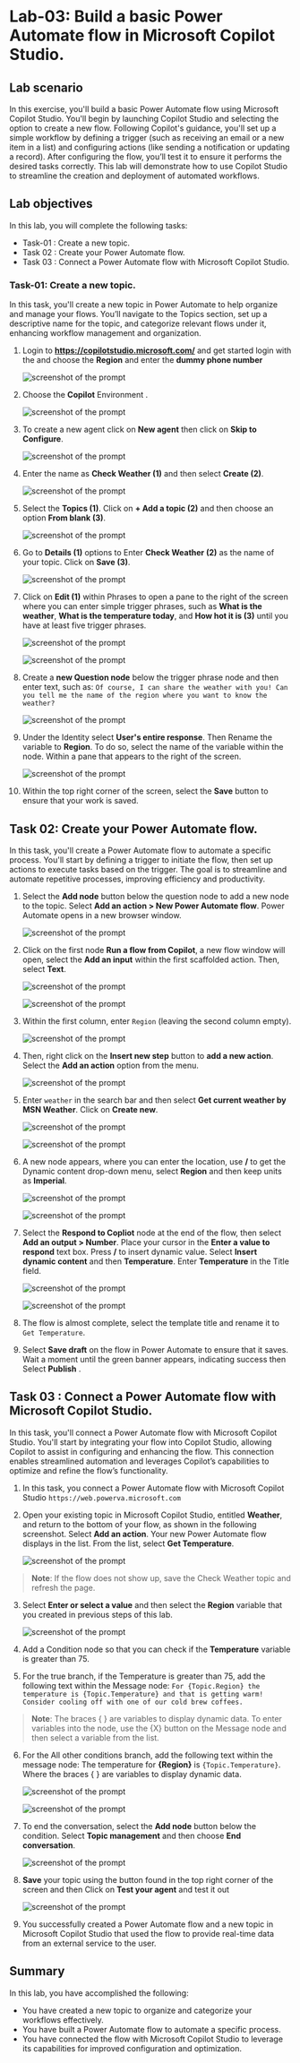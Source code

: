 # Lab-03: Build a basic Power Automate flow in Microsoft Copilot Studio.

## Lab scenario

In this exercise, you'll build a basic Power Automate flow using Microsoft Copilot Studio. You'll begin by launching Copilot Studio and selecting the option to create a new flow. Following Copilot's guidance, you'll set up a simple workflow by defining a trigger (such as receiving an email or a new item in a list) and configuring actions (like sending a notification or updating a record). After configuring the flow, you’ll test it to ensure it performs the desired tasks correctly. This lab will demonstrate how to use Copilot Studio to streamline the creation and deployment of automated workflows.

## Lab objectives

In this lab, you will complete the following tasks:

- Task-01 : Create a new topic.
- Task 02 : Create your Power Automate flow.
- Task 03 : Connect a Power Automate flow with Microsoft Copilot Studio.


### Task-01: Create a new topic.

In this task, you'll create a new topic in Power Automate to help organize and manage your flows. You’ll navigate to the Topics section, set up a descriptive name for the topic, and categorize relevant flows under it, enhancing workflow management and organization.

1. Login to **https://copilotstudio.microsoft.com/** and get started login with the **<inject key="AzureAdUserEmail"></inject>** and choose the **Region** and enter the **dummy phone number**

   ![screenshot of the prompt ](../Media/getstarted.png)

2. Choose the **Copilot** Environment .

   ![screenshot of the prompt ](../Media/copilot-env.png)

3. To create a new agent click on **New agent** then click on **Skip to Configure**.

   ![screenshot of the prompt ](../Media/L3T1S3.png)
4. Enter the name as **Check Weather (1)** and then select **Create (2)**.
   
   ![screenshot of the prompt ](../Media/L3T1S3-1.png)
	
5. Select the **Topics (1)**. Click on **+ Add a topic (2)** and then choose an option **From blank (3)**. 

   ![screenshot of the prompt ](../Media/L3T1S4.png)

6. Go to **Details (1)** options to Enter **Check Weather (2)** as the name of your topic. Click on **Save (3)**.

   ![screenshot of the prompt ](../Media/L3T1S4-1.png)

7. Click on **Edit (1)** within Phrases to open a pane to the right of the screen where you can enter simple trigger phrases, such as **What is the weather**, **What is the temperature today**, and **How hot it is (3)** until you have at least five trigger phrases. 

   ![screenshot of the prompt ](../Media/L3T1S5.png)

   ![screenshot of the prompt ](../Media/03/phrases.png)

8. Create a **new Question node** below the trigger phrase node and then enter text, such as: `Of course, I can share the weather with you! Can you tell me the name of the region where you want to know the weather?`

   ![screenshot of the prompt ](../Media/3.1/question.png)

9. Under the Identity select **User's entire response**. Then Rename the variable to **Region**. To do so, select the name of the variable within the node. Within a pane that appears to the right of the screen.

   ![screenshot of the prompt ](../Media/3.1/phraese1.png)

10. Within the top right corner of the screen, select the **Save** button to ensure that your work is saved.

 ## Task 02: Create your Power Automate flow.

 In this task, you'll create a Power Automate flow to automate a specific process. You'll start by defining a trigger to initiate the flow, then set up actions to execute tasks based on the trigger. The goal is to streamline and automate repetitive processes, improving efficiency and productivity. 

1. Select the **Add node** button below the question node to add a new node to the topic. Select **Add an action > New Power Automate flow**. Power Automate opens in a new browser window.

   ![screenshot of the prompt ](../Media/L3T2S2.png)

2. Click on the first node **Run a flow from Copilot**, a new flow window will open, select the **Add an input** within the first scaffolded action. Then, select **Text**.

   ![screenshot of the prompt ](../Media/L3T2S2-1.png)
       
   ![screenshot of the prompt ](../Media/L3T2S2-2.png)

3. Within the first column, enter `Region` (leaving the second column empty).

   ![screenshot of the prompt ](../Media/L3T2S3.png)

4. Then, right click on the **Insert new step** button to **add a new action**. Select the **Add an action** option from the menu.

   ![screenshot of the prompt ](../Media/L3T2S4.png)

6. Enter `weather` in the search bar and then select **Get current weather by MSN Weather**. Click on **Create new**.
    
   ![screenshot of the prompt ](../Media/L3T2S5.png)

   ![screenshot of the prompt ](../Media/L3T2S5-1.png)

8. A new node appears, where you can enter the location, use **/** to get the Dynamic content drop-down menu, select **Region** and then keep units as **Imperial**.

   ![screenshot of the prompt ](../Media/L3T2S7.png)

   ![screenshot of the prompt ](../Media/L3T2S7-1.png)

10. Select the **Respond to Copliot** node at the end of the flow, then select **Add an output > Number**. Place your cursor in the **Enter a value to respond** text box. Press **/** to insert dynamic value. Select **Insert dynamic content** and then **Temperature**. Enter **Temperature** in the Title field.

   
   	![screenshot of the prompt ](../Media/L3T2S8.png)

   	![screenshot of the prompt ](../Media/L3T2S8-1.png)

11. The flow is almost complete, select the template title and rename it to `Get Temperature`.

12. Select **Save draft** on the flow in Power Automate to ensure that it saves. Wait a moment until the green banner appears, indicating success then Select **Publish** .

## Task 03 : Connect a Power Automate flow with Microsoft Copilot Studio.

In this task, you'll connect a Power Automate flow with Microsoft Copilot Studio. You'll start by integrating your flow into Copilot Studio, allowing Copilot to assist in configuring and enhancing the flow. This connection enables streamlined automation and leverages Copilot’s capabilities to optimize and refine the flow’s functionality.

1. In this task, you connect a Power Automate flow with Microsoft Copilot Studio `https://web.powerva.microsoft.com`

2. Open your existing topic in Microsoft Copilot Studio, entitled **Weather**, and return to the bottom of your flow, as shown in the following screenshot. Select **Add an action**. Your new Power Automate flow displays in the list. From the list, select **Get Temperature**.

   ![screenshot of the prompt ](../Media/L3T3S3.png)

>**Note**: If the flow does not show up, save the Check Weather topic and refresh the page.

3. Select **Enter or select a value** and then select the **Region** variable that you created in previous steps of this lab. 

   ![screenshot of the prompt ](../Media/last-3s.png)

4. Add a Condition node so that you can check if the **Temperature** variable is greater than 75.

5. For the true branch, if the Temperature is greater than 75, add the following text within the 
   Message node:
   `For {Topic.Region} the temperature is {Topic.Temperature} and that is getting warm! Consider cooling off with one of our cold brew coffees.`

>**Note**: The braces { } are variables to display dynamic data. To enter variables into the node, use the {X} button on the Message node and then select a variable from the list.

6. For the All other conditions branch, add the following text within the message node: The temperature for **{Region}** is `{Topic.Temperature}`. Where the braces { } are variables to display dynamic data.
   
   ![screenshot of the prompt ](../Media/last-ss.png)

   ![screenshot of the prompt ](../Media/last.png)

7. To end the conversation, select the **Add node** button below the condition. Select **Topic management** and then choose **End conversation**.

    ![screenshot of the prompt ](../Media/3.1/endcon.png)

8. **Save** your topic using the button found in the top right corner of the screen and then Click on **Test your agent** and test it out 

   ![screenshot of the prompt ](../Media/3.1/endotput.png)
	
9. You successfully created a Power Automate flow and a new topic in Microsoft Copilot Studio that used the flow to provide real-time data from an external service to the user.

## Summary 

In this lab, you have accomplished the following:

- You have created a new topic to organize and categorize your workflows effectively.
- You have built a Power Automate flow to automate a specific process.
- You have connected the flow with Microsoft Copilot Studio to leverage its capabilities for improved configuration and optimization.
  

